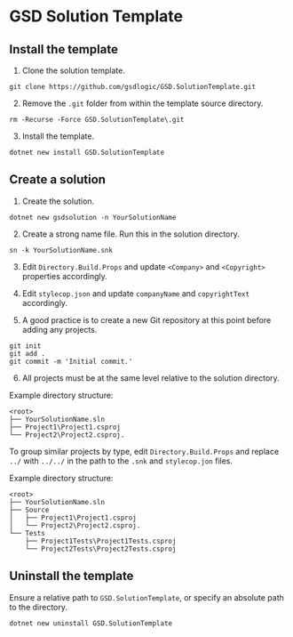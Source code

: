 # GSD Solution Template

## Install the template

1. Clone the solution template.

```
git clone https://github.com/gsdlogic/GSD.SolutionTemplate.git
```

2. Remove the `.git` folder from within the template source directory.

```
rm -Recurse -Force GSD.SolutionTemplate\.git
```

3. Install the template.

```
dotnet new install GSD.SolutionTemplate
```

## Create a solution

1. Create the solution.

```
dotnet new gsdsolution -n YourSolutionName
```

2. Create a strong name file. Run this in the solution directory.

```
sn -k YourSolutionName.snk
```

3. Edit `Directory.Build.Props` and update `<Company>` and `<Copyright>` properties accordingly.

4. Edit `stylecop.json` and update `companyName` and `copyrightText` accordingly.

5. A good practice is to create a new Git repository at this point before adding any projects.

```
git init
git add .
git commit -m 'Initial commit.'
```

6. All projects must be at the same level relative to the solution directory.

Example directory structure:

```
<root>
├── YourSolutionName.sln
├── Project1\Project1.csproj
└── Project2\Project2.csproj.
```

To group similar projects by type, edit `Directory.Build.Props` and replace `../` with `../../` in the path to the `.snk` and `stylecop.jon` files.

Example directory structure:

```
<root>
├── YourSolutionName.sln
├── Source
│   ├── Project1\Project1.csproj
│   └── Project2\Project2.csproj.
└── Tests
    ├── Project1Tests\Project1Tests.csproj
    └── Project2Tests\Project2Tests.csproj
```

## Uninstall the template

Ensure a relative path to `GSD.SolutionTemplate`, or specify an absolute path to the directory.

```
dotnet new uninstall GSD.SolutionTemplate
```
